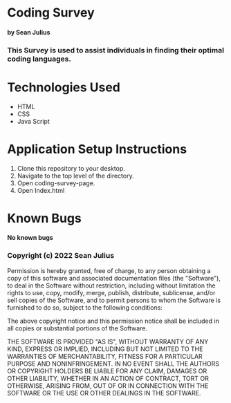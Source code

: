 # Coding Survey
#### by Sean Julius
### This Survey is used to assist individuals in finding their optimal coding languages.
# Technologies Used
* HTML
* CSS
* Java Script
# Application Setup Instructions
1. Clone this repository to your desktop.
2. Navigate to the top level of the directory.
3. Open coding-survey-page.
4. Open Index.html
# Known Bugs
#### No known bugs
### Copyright (c) 2022 Sean Julius
Permission is hereby granted, free of charge, to any person obtaining a copy of this software and associated documentation files (the "Software"), to deal in the Software without restriction, including without limitation the rights to use, copy, modify, merge, publish, distribute, sublicense, and/or sell copies of the Software, and to permit persons to whom the Software is furnished to do so, subject to the following conditions:

The above copyright notice and this permission notice shall be included in all copies or substantial portions of the Software.

THE SOFTWARE IS PROVIDED "AS IS", WITHOUT WARRANTY OF ANY KIND, EXPRESS OR IMPLIED, INCLUDING BUT NOT LIMITED TO THE WARRANTIES OF MERCHANTABILITY, FITNESS FOR A PARTICULAR PURPOSE AND NONINFRINGEMENT. IN NO EVENT SHALL THE AUTHORS OR COPYRIGHT HOLDERS BE LIABLE FOR ANY CLAIM, DAMAGES OR OTHER LIABILITY, WHETHER IN AN ACTION OF CONTRACT, TORT OR OTHERWISE, ARISING FROM, OUT OF OR IN CONNECTION WITH THE SOFTWARE OR THE USE OR OTHER DEALINGS IN THE SOFTWARE.
